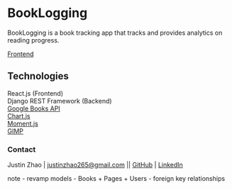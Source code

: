 # BookLogging

BookLogging is a book tracking app that tracks and provides analytics on reading progress.

[Frontend](https://github.com/zhaoj1/book-tracker-front)

## Technologies

React.js (Frontend)    
Django REST Framework (Backend)    
[Google Books API](https://developers.google.com/books)    
[Chart.js](https://www.chartjs.org/)     
[Moment.js](https://momentjs.com/)     
[GIMP](https://www.gimp.org/) 

### Contact

Justin Zhao | justinzhao265@gmail.com || [GitHub](https://github.com/zhaoj1) | [LinkedIn](https://www.linkedin.com/in/justin-zh/)

note - revamp models - Books + Pages + Users - foreign key relationships    